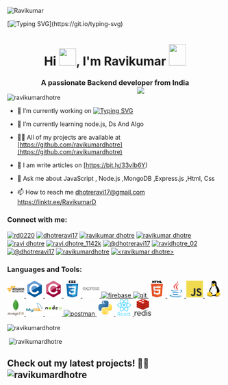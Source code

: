 <!-- ![MasterHead](https://www.fullstacktechnology.com/wp-content/uploads/2020/11/web_developing_2.gif) -->

![Ravikumar](https://user-images.githubusercontent.com/93571776/150388446-f11b69ae-fa62-41d0-86b1-26a1b9dee1ec.gif)

[![Typing SVG](https://readme-typing-svg.herokuapp.com?color=%23F78437&lines=Hello+there!;Welcome+to+my+profile.....)](https://git.io/typing-svg)

<h1 align="center">Hi <img src="https://camo.githubusercontent.com/e8e7b06ecf583bc040eb60e44eb5b8e0ecc5421320a92929ce21522dbc34c891/68747470733a2f2f6d656469612e67697068792e636f6d2f6d656469612f6876524a434c467a6361737252346961377a2f67697068792e676966"   
Width="40" height="40" >, I'm Ravikumar <img src="https://camo.githubusercontent.com/15e3210e72e50f62f0e00f1d9a7a8d6af11e0c299abef5203dd6337f50f90d51/68747470733a2f2f6d656469612e74656e6f722e636f6d2f696d616765732f32616466653934653639313339663365323236323362363164333735613761372f74656e6f722e676966 "width="40" height="50"</h1>
<h3 align="center">A passionate Backend developer from India <img align="right" width="200"  src="https://devpunch.com/img/Dev-At-Work-Gif.jpg"></h3>

<p align="left"> <img src="https://komarev.com/ghpvc/?username=ravikumardhotre&label=Profile%20views&color=0e75b6&style=flat" alt="ravikumardhotre" /> </p>

- 🔭 I’m currently working on [![Typing SVG](https://readme-typing-svg.herokuapp.com?color=%23256621&lines=true&lines=Portfolio;Blogging+app;E-commerce+website;Url+shortner )](https://git.io/typing-svg)

- 🌱 I’m currently learning node.js, Ds And Algo

- 👨‍💻 All of my projects are available at [https://github.com/ravikumardhotre](https://github.com/ravikumardhotre)

- 📝 I am write articles on [https://bit.ly/33vIb6Y)

- 💬 Ask me about JavaScript , Node.js ,MongoDB ,Express.js ,Html, Css

- 📫 How to reach me dhotreravi17@gmail.com 
 https://linktr.ee/RavikumarD </p>




<h3 align="left">Connect with me:</h3>
<p align="left">
<a href="https://codepen.io/rd0220" target="blank"><img align="center" src="https://raw.githubusercontent.com/rahuldkjain/github-profile-readme-generator/master/src/images/icons/Social/codepen.svg" alt="rd0220" height="30" width="40" /></a>
<a href="https://twitter.com/dhotreravi17" target="blank"><img align="center" src="https://raw.githubusercontent.com/rahuldkjain/github-profile-readme-generator/master/src/images/icons/Social/twitter.svg" alt="dhotreravi17" height="30" width="40" /></a>
<a href="https://linkedin.com/in/ravikumar dhotre" target="blank"><img align="center" src="https://raw.githubusercontent.com/rahuldkjain/github-profile-readme-generator/master/src/images/icons/Social/linked-in-alt.svg" alt="ravikumar dhotre" height="30" width="40" /></a>
<a href="https://stackoverflow.com/users/ravikumar dhotre" target="blank"><img align="center" src="https://raw.githubusercontent.com/rahuldkjain/github-profile-readme-generator/master/src/images/icons/Social/stack-overflow.svg" alt="ravikumar dhotre" height="30" width="40" /></a>
<a href="https://fb.com/ravi dhotre" target="blank"><img align="center" src="https://raw.githubusercontent.com/rahuldkjain/github-profile-readme-generator/master/src/images/icons/Social/facebook.svg" alt="ravi dhotre" height="30" width="40" /></a>
<a href="https://instagram.com/ravi.dhotre_1142k" target="blank"><img align="center" src="https://raw.githubusercontent.com/rahuldkjain/github-profile-readme-generator/master/src/images/icons/Social/instagram.svg" alt="ravi.dhotre_1142k" height="30" width="40" /></a>
<a href="https://medium.com/@dhotreravi17" target="blank"><img align="center" src="https://raw.githubusercontent.com/rahuldkjain/github-profile-readme-generator/master/src/images/icons/Social/medium.svg" alt="@dhotreravi17" height="30" width="40" /></a>
<a href="https://www.codechef.com/users/ravidhotre_02" target="blank"><img align="center" src="https://cdn.jsdelivr.net/npm/simple-icons@3.1.0/icons/codechef.svg" alt="ravidhotre_02" height="30" width="40" /></a>
<a href="https://www.hackerrank.com/@dhotreravi17" target="blank"><img align="center" src="https://raw.githubusercontent.com/rahuldkjain/github-profile-readme-generator/master/src/images/icons/Social/hackerrank.svg" alt="@dhotreravi17" height="30" width="40" /></a>
<a href="https://www.leetcode.com/ravikumardhotre" target="blank"><img align="center" src="https://raw.githubusercontent.com/rahuldkjain/github-profile-readme-generator/master/src/images/icons/Social/leet-code.svg" alt="ravikumardhotre" height="30" width="40" /></a>
<a href="https://auth.geeksforgeeks.org/user/<ravikumar dhotre>" target="blank"><img align="center" src="https://raw.githubusercontent.com/rahuldkjain/github-profile-readme-generator/master/src/images/icons/Social/geeks-for-geeks.svg" alt="<ravikumar dhotre>" height="30" width="40" /></a>
</p>

<h3 align="left">Languages and Tools:</h3>

<p align="left"> <a href="https://aws.amazon.com" target="_blank" rel="noreferrer"> <img src="https://raw.githubusercontent.com/devicons/devicon/master/icons/amazonwebservices/amazonwebservices-original-wordmark.svg" alt="aws" width="40" height="40"/> </a> <a href="https://www.cprogramming.com/" target="_blank" rel="noreferrer"> <img src="https://raw.githubusercontent.com/devicons/devicon/master/icons/c/c-original.svg" alt="c" width="40" height="40"/> </a> <a href="https://www.w3schools.com/cpp/" target="_blank" rel="noreferrer"> <img src="https://raw.githubusercontent.com/devicons/devicon/master/icons/cplusplus/cplusplus-original.svg" alt="cplusplus" width="40" height="40"/> </a> <a href="https://www.w3schools.com/css/" target="_blank" rel="noreferrer"> <img src="https://raw.githubusercontent.com/devicons/devicon/master/icons/css3/css3-original-wordmark.svg" alt="css3" width="40" height="40"/> </a> <a href="https://expressjs.com" target="_blank" rel="noreferrer"> <img src="https://raw.githubusercontent.com/devicons/devicon/master/icons/express/express-original-wordmark.svg" alt="express" width="40" height="40"/> </a> <a href="https://firebase.google.com/" target="_blank" rel="noreferrer"> <img src="https://www.vectorlogo.zone/logos/firebase/firebase-icon.svg" alt="firebase" width="40" height="40"/> </a> <a href="https://git-scm.com/" target="_blank" rel="noreferrer"> <img src="https://www.vectorlogo.zone/logos/git-scm/git-scm-icon.svg" alt="git" width="40" height="40"/> </a> <a href="https://www.w3.org/html/" target="_blank" rel="noreferrer"> <img src="https://raw.githubusercontent.com/devicons/devicon/master/icons/html5/html5-original-wordmark.svg" alt="html5" width="40" height="40"/> </a> <a href="https://www.java.com" target="_blank" rel="noreferrer"> <img src="https://raw.githubusercontent.com/devicons/devicon/master/icons/java/java-original.svg" alt="java" width="40" height="40"/> </a> <a href="https://developer.mozilla.org/en-US/docs/Web/JavaScript" target="_blank" rel="noreferrer"> <img src="https://raw.githubusercontent.com/devicons/devicon/master/icons/javascript/javascript-original.svg" alt="javascript" width="40" height="40"/> </a> <a href="https://www.linux.org/" target="_blank" rel="noreferrer"> <img src="https://raw.githubusercontent.com/devicons/devicon/master/icons/linux/linux-original.svg" alt="linux" width="40" height="40"/> </a> <a href="https://www.mongodb.com/" target="_blank" rel="noreferrer"> <img src="https://raw.githubusercontent.com/devicons/devicon/master/icons/mongodb/mongodb-original-wordmark.svg" alt="mongodb" width="40" height="40"/> </a> <a href="https://www.mysql.com/" target="_blank" rel="noreferrer"> <img src="https://raw.githubusercontent.com/devicons/devicon/master/icons/mysql/mysql-original-wordmark.svg" alt="mysql" width="40" height="40"/> </a> <a href="https://nodejs.org" target="_blank" rel="noreferrer"> <img src="https://raw.githubusercontent.com/devicons/devicon/master/icons/nodejs/nodejs-original-wordmark.svg" alt="nodejs" width="40" height="40"/> </a> <a href="https://postman.com" target="_blank" rel="noreferrer"> <img src="https://www.vectorlogo.zone/logos/getpostman/getpostman-icon.svg" alt="postman" width="40" height="40"/> </a> <a href="https://www.python.org" target="_blank" rel="noreferrer"> <img src="https://raw.githubusercontent.com/devicons/devicon/master/icons/python/python-original.svg" alt="python" width="40" height="40"/> </a> <a href="https://reactjs.org/" target="_blank" rel="noreferrer"> <img src="https://raw.githubusercontent.com/devicons/devicon/master/icons/react/react-original-wordmark.svg" alt="react" width="40" height="40"/> </a> <a href="https://redis.io" target="_blank" rel="noreferrer"> <img src="https://raw.githubusercontent.com/devicons/devicon/master/icons/redis/redis-original-wordmark.svg" alt="redis" width="40" height="40"/> </a> </p>


<p><img align="center" src="https://github-readme-stats.vercel.app/api/top-langs?username=ravikumardhotre&show_icons=true&locale=en&layout=compact" alt="ravikumardhotre" width="400" height="400"/></p>
<p>&nbsp;<img align="center" src="https://github-readme-stats.vercel.app/api?username=ravikumardhotre&show_icons=true&locale=en" alt="ravikumardhotre"width="400" height="400" /></p>
<h2>Check out my latest projects! 👨‍💻 <img align="center" src="https://static.wixstatic.com/media/379e53_7cf1d2114a794b4aa8badf14b86f24a8~mv2.gif" alt="ravikumardhotre" width="200" height="200"/></h2>
